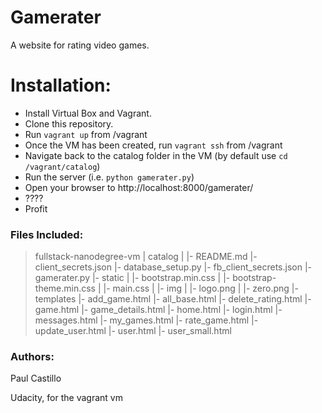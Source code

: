 Gamerater
=========

A website for rating video games.

# Installation:

* Install Virtual Box and Vagrant.
* Clone this repository.
* Run `vagrant up` from /vagrant
* Once the VM has been created, run `vagrant ssh` from /vagrant
* Navigate back to the catalog folder in the VM (by default use `cd /vagrant/catalog`)
* Run the server (i.e. `python gamerater.py`)
* Open your browser to http://localhost:8000/gamerater/
* ????
* Profit

### Files Included:

> fullstack-nanodegree-vm
>   |
>   catalog
>     |
>     |- README.md
>     |- client_secrets.json
>     |- database_setup.py
>     |- fb_client_secrets.json
>     |- gamerater.py
>     |- static
>     |    |- bootstrap.min.css
>     |    |- bootstrap-theme.min.css
>     |    |- main.css
>     |    |- img
>     |        |- logo.png
>     |        |- zero.png
>     |- templates
>          |- add_game.html
>          |- all_base.html
>          |- delete_rating.html
>          |- game.html
>          |- game_details.html
>          |- home.html
>          |- login.html
>          |- messages.html
>          |- my_games.html
>          |- rate_game.html
>          |- update_user.html
>          |- user.html
>          |- user_small.html 

### Authors:
Paul Castillo

Udacity, for the vagrant vm